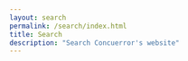 ```yaml
---
layout: search
permalink: /search/index.html
title: Search
description: "Search Concuerror's website"
---
```

